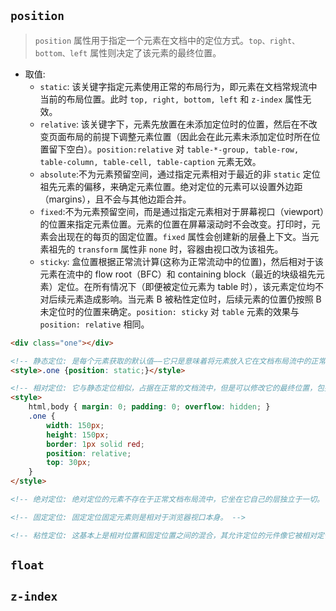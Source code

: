 ## `position`

> `position` 属性用于指定一个元素在文档中的定位方式。`top、right、bottom、left` 属性则决定了该元素的最终位置。

- 取值:
    - `static`: 该关键字指定元素使用正常的布局行为，即元素在文档常规流中当前的布局位置。此时 `top, right, bottom, left` 和 `z-index` 属性无效。
    - `relative`: 该关键字下，元素先放置在未添加定位时的位置，然后在不改变页面布局的前提下调整元素位置（因此会在此元素未添加定位时所在位置留下空白）。`position:relative` 对 `table-*-group, table-row, table-column, table-cell, table-caption` 元素无效。
    - `absolute`:不为元素预留空间，通过指定元素相对于最近的非 `static` 定位祖先元素的偏移，来确定元素位置。绝对定位的元素可以设置外边距（margins），且不会与其他边距合并。
    - `fixed`:不为元素预留空间，而是通过指定元素相对于屏幕视口（viewport）的位置来指定元素位置。元素的位置在屏幕滚动时不会改变。打印时，元素会出现在的每页的固定位置。`fixed` 属性会创建新的层叠上下文。当元素祖先的 `transform` 属性非 `none` 时，容器由视口改为该祖先。
    - `sticky`: 盒位置根据正常流计算(这称为正常流动中的位置)，然后相对于该元素在流中的 flow root（BFC）和 containing block（最近的块级祖先元素）定位。在所有情况下（即便被定位元素为 table 时），该元素定位均不对后续元素造成影响。当元素 B 被粘性定位时，后续元素的位置仍按照 B 未定位时的位置来确定。`position: sticky` 对 `table` 元素的效果与 `position: relative` 相同。

```HTML
<div class="one"></div>

<!-- 静态定位: 是每个元素获取的默认值——它只是意味着将元素放入它在文档布局流中的正常位置。 -->
<style>.one {position: static;}</style>

<!-- 相对定位: 它与静态定位相似，占据在正常的文档流中，但是可以修改它的最终位置，包括让它与页面上的其他元素重叠。-->
<style>
    html,body { margin: 0; padding: 0; overflow: hidden; }
    .one {
        width: 150px;
        height: 150px;
        border: 1px solid red;
        position: relative;
        top: 30px;
    }
</style>

<!-- 绝对定位: 绝对定位的元素不存在于正常文档布局流中，它坐在它自己的层独立于一切。 -->

<!-- 固定定位: 固定定位固定元素则是相对于浏览器视口本身。 -->

<!-- 粘性定位: 这基本上是相对位置和固定位置之间的混合，其允许定位的元件像它被相对定位一样动作，直到其滚动到某一阈值点（例如，从视口顶部10像素），之后它变得固定。-->
```

## `float`



## `z-index`